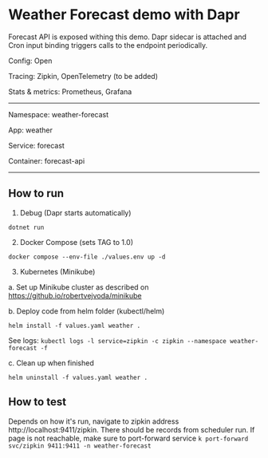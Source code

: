 # Weather Forecast demo with Dapr

Forecast API is exposed withing this demo.
Dapr sidecar is attached and Cron input binding triggers calls to the endpoint periodically. 

Config: Open

Tracing: Zipkin, OpenTelemetry (to be added)

Stats & metrics: Prometheus, Grafana

---

Namespace: weather-forecast

App: weather

Service: forecast

Container: forecast-api

---

## How to run

1. Debug (Dapr starts automatically)

`dotnet run`

2. Docker Compose (sets TAG to 1.0)

`docker compose --env-file ./values.env up -d`

3. Kubernetes (Minikube)

a. Set up Minikube cluster as described on https://github.io/robertvejvoda/minikube

b. Deploy code from helm folder (kubectl/helm)

`helm install -f values.yaml weather .`

See logs: `kubectl logs -l service=zipkin -c zipkin --namespace weather-forecast -f`

c. Clean up when finished

`helm uninstall -f values.yaml weather .`

## How to test

Depends on how it's run, navigate to zipkin address http://localhost:9411/zipkin. There should be records from scheduler run. If page is not reachable, make sure to port-forward service `k port-forward svc/zipkin 9411:9411 -n weather-forecast`



